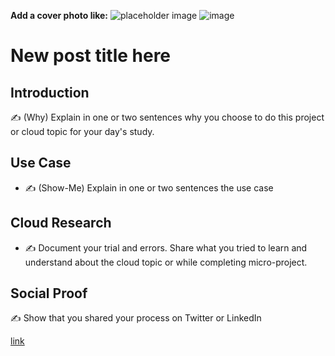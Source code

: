 <!-- This template removes the micro tutorial for a quicker post and removes images for a full template check out the 000-DAY-ARTICLE-LONG-TEMPLATE.MD-->

**Add a cover photo like:**
![placeholder image](https://github.com/Vargas-V/CloudP/assets/104484106/4b506fdc-2ae8-49f5-a64b-1b10fb7d17d3)
![image](https://github.com/Vargas-V/CloudP/assets/104484106/167cfd66-b578-46cb-881a-707030a1179f)
# New post title here

## Introduction

✍️ (Why) Explain in one or two sentences why you choose to do this project or cloud topic for your day's study.

## Use Case

- ✍️ (Show-Me) Explain in one or two sentences the use case

## Cloud Research

- ✍️ Document your trial and errors. Share what you tried to learn and understand about the cloud topic or while completing micro-project.

## Social Proof

✍️ Show that you shared your process on Twitter or LinkedIn

[link](link)
